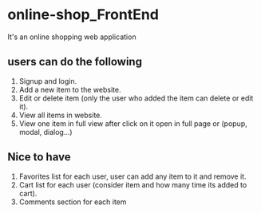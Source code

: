 # online-shop_FrontEnd

It's an online shopping web application

## users can do the following

1. Signup and login.
2. Add a new item to the website.
3. Edit or delete item (only the user who added the item can delete or edit it).
4. View all items in website.
5. View one item in full view after click on it open in full page or (popup, modal, dialog...)

## Nice to have

1. Favorites list for each user, user can add any item to it and remove it.
2. Cart list for each user (consider item and how many time its added to cart).
3. Comments section for each item
